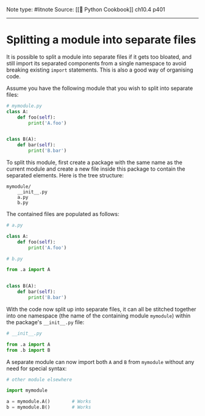 Note type: #litnote
Source: [[📖 Python Cookbook]] ch10.4 p401

---
# Splitting a module into separate files
It is possible to split a module into separate files if it gets too bloated, and still import its separated components from a single namespace to avoid breaking existing `import` statements. This is also a good way of organising code.

Assume you have the following module that you wish to split into separate files:
```python
# mymodule.py
class A:
	def foo(self):
		print('A.foo')


class B(A):
	def bar(self):
		print('B.bar')
```

To split this module, first create a package with the same name as the current module and create a new file inside this package to contain the separated elements. Here is the tree structure:
```
mymodule/
	__init__.py
	a.py
	b.py
```

The contained files are populated as follows:
```python
# a.py

class A:
	def foo(self):
		print('A.foo')
```

```python
# b.py

from .a import A


class B(A):
	def bar(self):
		print('B.bar')
```

With the code now split up into separate files, it can all be stitched together into one namespace (the name of the containing module `mymodule`) within the package's `__init__.py` file:
```python
# __init__.py

from .a import A
from .b import B
```

A separate module can now import both `A` and `B` from `mymodule` without any need for special syntax:
```python
# other module elsewhere

import mymodule

a = mymodule.A()		# Works
b = mymodule.B()		# Works
```